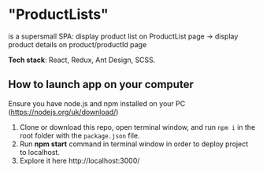 # "ProductLists"
is a supersmall SPA:
  display product list on ProductList page ->
  display product details on product/productId page

**Tech stack**: React, Redux, Ant Design, SCSS.

## How to launch app on your computer
Ensure you have node.js and npm installed on your PC (https://nodejs.org/uk/download/)

1) Clone or download this repo, open terminal window, and run `npm i` in the root folder with the `package.json` file.
2) Run **npm start** command in terminal window in order to deploy project to localhost.
3) Explore it here http://localhost:3000/
